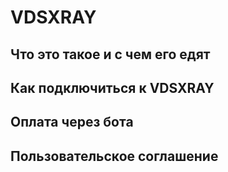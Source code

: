# VDSXRAY
## Что это такое и с чем его едят

## Как подключиться к VDSXRAY

## Оплата через бота

## Пользовательское соглашение 